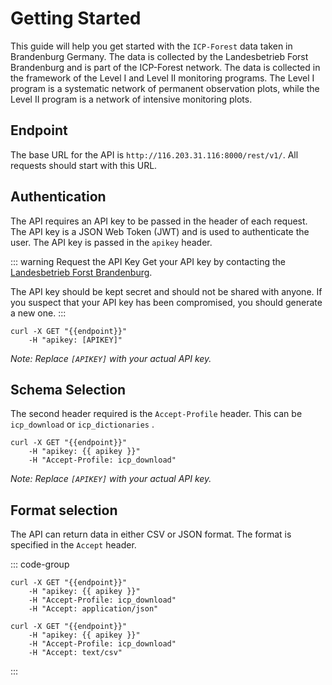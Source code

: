 
<script setup>
  let apikey = 'eyJhbGciOiJIUzI1NiIsInR5cCI6IkpXVCJ9.ewogICJyb2xlIjogImFub24iLAogICJpc3MiOiAiVEZNIiwKICAiaWF0IjogMTczOTkxOTYwMCwKICAiZXhwIjogMTg5NzY4NjAwMAp9.L28Sk6wzRLoUh1wLz_TjeY_rtUp3UX3-6UttadUEoC0';
  apikey = "[apikey]";
  let endpoint = "http://116.203.31.116:8000/rest/v1/";
</script>

# Getting Started

This guide will help you get started with the `ICP-Forest` data taken in Brandenburg Germany. The data is collected by the Landesbetrieb Forst Brandenburg and is part of the ICP-Forest network. The data is collected in the framework of the Level I and Level II monitoring programs. The Level I program is a systematic network of permanent observation plots, while the Level II program is a network of intensive monitoring plots.

## Endpoint

The base URL for the API is `http://116.203.31.116:8000/rest/v1/`. All requests should start with this URL.

## Authentication

The API requires an API key to be passed in the header of each request. The API key is a JSON Web Token (JWT) and is used to authenticate the user. The API key is passed in the `apikey` header.

::: warning Request the API Key
Get your API key by contacting the [Landesbetrieb Forst Brandenburg](https://www.forst.brandenburg.de/).

The API key should be kept secret and should not be shared with anyone. If you suspect that your API key has been compromised, you should generate a new one.
:::

```cURL-vue
curl -X GET "{{endpoint}}"
    -H "apikey: [APIKEY]"

```

*Note: Replace `[APIKEY]` with your actual API key.*

## Schema Selection

The second header required is the `Accept-Profile` header. This can be `icp_download` or `icp_dictionaries` .

```cURL-vue
curl -X GET "{{endpoint}}"
    -H "apikey: {{ apikey }}"
    -H "Accept-Profile: icp_download"  
```
*Note: Replace `[APIKEY]` with your actual API key.*

## Format selection

The API can return data in either CSV or JSON format. The format is specified in the `Accept` header.

::: code-group

```cURL-vue [JSON (default)]
curl -X GET "{{endpoint}}"
    -H "apikey: {{ apikey }}"
    -H "Accept-Profile: icp_download" 
    -H "Accept: application/json"
```

```cURL-vue [CSV]
curl -X GET "{{endpoint}}"
    -H "apikey: {{ apikey }}"
    -H "Accept-Profile: icp_download" 
    -H "Accept: text/csv"   
```

:::